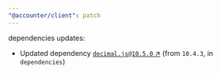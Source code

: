 ```yaml
---
"@accounter/client": patch
---
```

dependencies updates:
  - Updated dependency [`decimal.js@10.5.0` ↗︎](https://www.npmjs.com/package/decimal.js/v/10.5.0) (from `10.4.3`, in `dependencies`)
